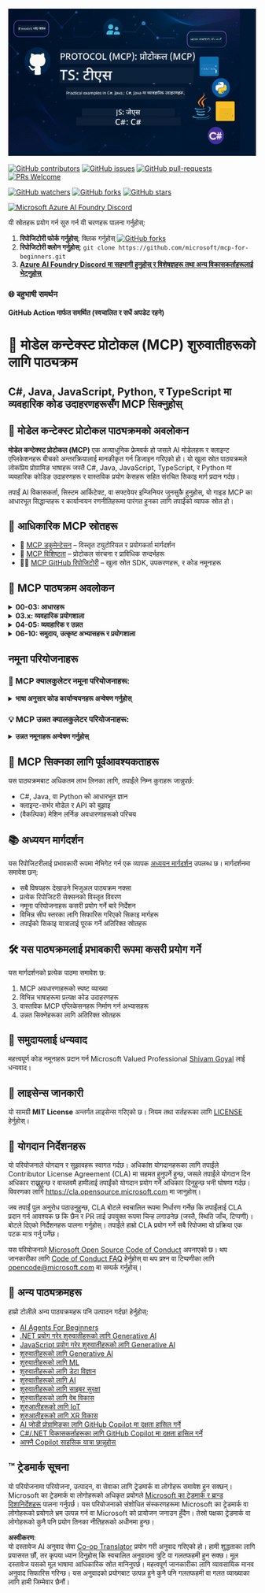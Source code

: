 <!--
CO_OP_TRANSLATOR_METADATA:
{
  "original_hash": "a94f85d76c34db9e2230c3d70787d320",
  "translation_date": "2025-06-27T14:55:52+00:00",
  "source_file": "README.md",
  "language_code": "ne"
}
-->
![MCP-for-beginners](../../translated_images/mcp-beginners.2ce2b317996369ff66c5b72e25eff9d4288ab2741fc70c0b4e523d1ae1e249fd.ne.png) 

[![GitHub contributors](https://img.shields.io/github/contributors/microsoft/mcp-for-beginners.svg)](https://GitHub.com/microsoft/mcp-for-beginners/graphs/contributors)
[![GitHub issues](https://img.shields.io/github/issues/microsoft/mcp-for-beginners.svg)](https://GitHub.com/microsoft/mcp-for-beginners/issues)
[![GitHub pull-requests](https://img.shields.io/github/issues-pr/microsoft/mcp-for-beginners.svg)](https://GitHub.com/microsoft/mcp-for-beginners/pulls)
[![PRs Welcome](https://img.shields.io/badge/PRs-welcome-brightgreen.svg?style=flat-square)](http://makeapullrequest.com)

[![GitHub watchers](https://img.shields.io/github/watchers/microsoft/mcp-for-beginners.svg?style=social&label=Watch)](https://GitHub.com/microsoft/mcp-for-beginners/watchers)
[![GitHub forks](https://img.shields.io/github/forks/microsoft/mcp-for-beginners.svg?style=social&label=Fork)](https://GitHub.com/microsoft/mcp-for-beginners/fork)
[![GitHub stars](https://img.shields.io/github/stars/microsoft/mcp-for-beginners?style=social&label=Star)](https://GitHub.com/microsoft/mcp-for-beginners/stargazers)


[![Microsoft Azure AI Foundry Discord](https://dcbadge.vercel.app/api/server/ByRwuEEgH4)](https://discord.com/invite/ByRwuEEgH4)


यी स्रोतहरू प्रयोग गर्न सुरु गर्न यी चरणहरू पालना गर्नुहोस्:
1. **रिपोजिटोरी फोर्क गर्नुहोस्**: क्लिक गर्नुहोस् [![GitHub forks](https://img.shields.io/github/forks/microsoft/mcp-for-beginners.svg?style=social&label=Fork)](https://GitHub.com/microsoft/mcp-for-beginners/fork)
2. **रिपोजिटोरी क्लोन गर्नुहोस्**:   `git clone https://github.com/microsoft/mcp-for-beginners.git`
3. [**Azure AI Foundry Discord मा सहभागी हुनुहोस् र विशेषज्ञहरू तथा अन्य विकासकर्ताहरूलाई भेट्नुहोस्**](https://discord.com/invite/ByRwuEEgH4)


### 🌐 बहुभाषी समर्थन

#### GitHub Action मार्फत समर्थित (स्वचालित र सधैं अपडेट रहने)

# 🚀 मोडेल कन्टेक्स्ट प्रोटोकल (MCP) शुरुवातीहरूको लागि पाठ्यक्रम

## **C#, Java, JavaScript, Python, र TypeScript मा व्यवहारिक कोड उदाहरणहरूसँग MCP सिक्नुहोस्**

## 🧠 मोडेल कन्टेक्स्ट प्रोटोकल पाठ्यक्रमको अवलोकन

**मोडेल कन्टेक्स्ट प्रोटोकल (MCP)** एक अत्याधुनिक फ्रेमवर्क हो जसले AI मोडेलहरू र क्लाइन्ट एप्लिकेशनहरू बीचको अन्तरक्रियालाई मानकीकृत गर्न डिजाइन गरिएको हो। यो खुला स्रोत पाठ्यक्रमले लोकप्रिय प्रोग्रामिङ भाषाहरू जस्तै C#, Java, JavaScript, TypeScript, र Python मा व्यवहारिक कोडिङ उदाहरणहरू र वास्तविक प्रयोग केसहरू सहित संरचित सिकाइ मार्ग प्रदान गर्दछ।

तपाईं AI विकासकर्ता, सिस्टम आर्किटेक्ट, वा सफ्टवेयर इन्जिनियर जुनसुकै हुनुहोस्, यो गाइड MCP का आधारभूत सिद्धान्तहरू र कार्यान्वयन रणनीतिहरूमा पारंगत हुनका लागि तपाईंको व्यापक स्रोत हो।

## 🔗 आधिकारिक MCP स्रोतहरू

- 📘 [MCP डकुमेन्टेसन](https://modelcontextprotocol.io/) – विस्तृत ट्युटोरियल र प्रयोगकर्ता मार्गदर्शन  
- 📜 [MCP विशिष्टता](https://spec.modelcontextprotocol.io/) – प्रोटोकल संरचना र प्राविधिक सन्दर्भहरू  
- 🧑‍💻 [MCP GitHub रिपोजिटोरी](https://github.com/modelcontextprotocol) – खुला स्रोत SDK, उपकरणहरू, र कोड नमूनाहरू  

## 🧭 MCP पाठ्यक्रम अवलोकन

<details>
  <summary><strong>00-03: आधारहरू</strong></summary>

- **00. MCP परिचय**  
  मोडेल कन्टेक्स्ट प्रोटोकल र AI पाइपलाइनमा यसको महत्त्वको अवलोकन। [थप पढ्नुहोस्](./00-Introduction/README.md)
- **01. मुख्य अवधारणाहरूको व्याख्या**  
  MCP का मुख्य अवधारणाहरूको गहिरो अन्वेषण। [थप पढ्नुहोस्](./01-CoreConcepts/README.md)
- **02. MCP मा सुरक्षा**  
  सुरक्षा खतराहरू र उत्कृष्ट अभ्यासहरू। [थप पढ्नुहोस्](./02-Security/README.md)
- **03. MCP सँग सुरु गर्नुहोस्**  
  वातावरण सेटअप, आधारभूत सर्भर/क्लाइन्टहरू, एकीकरण। [थप पढ्नुहोस्](./03-GettingStarted/README.md)
</details>

<details>
  <summary><strong>03.x: व्यवहारिक प्रयोगशाला</strong></summary>

- **3.1. पहिलो सर्भर** – [गाइड](./03-GettingStarted/01-first-server/README.md)
- **3.2. पहिलो क्लाइन्ट** – [गाइड](./03-GettingStarted/02-client/README.md)
- **3.3. LLM सहित क्लाइन्ट** – [गाइड](./03-GettingStarted/03-llm-client/README.md)
- **3.4. Visual Studio Code प्रयोग गरेर सर्भर उपभोग गर्ने** – [गाइड](./03-GettingStarted/04-vscode/README.md)
- **3.5. SSE प्रयोग गरी सर्भर सिर्जना गर्ने** – [गाइड](./03-GettingStarted/05-sse-server/README.md)
- **3.6. HTTP स्ट्रिमिङ** – [गाइड](./03-GettingStarted/06-http-streaming/README.md)
- **3.7. AI टूलकिट प्रयोग गर्ने** – [गाइड](./03-GettingStarted/07-aitk/README.md)
- **3.8. तपाईंको सर्भर परीक्षण गर्ने** – [गाइड](./03-GettingStarted/08-testing/README.md)
- **3.9. तपाईंको सर्भर तैनाथ गर्ने** – [गाइड](./03-GettingStarted/09-deployment/README.md)
</details>

<details>
  <summary><strong>04-05: व्यवहारिक र उन्नत</strong></summary>

- **04. व्यवहारिक कार्यान्वयन**  
  SDK हरू, डिबगिङ, परीक्षण, पुन: प्रयोग गर्न मिल्ने प्रॉम्प्ट टेम्प्लेटहरू। [थप पढ्नुहोस्](./04-PracticalImplementation/README.md)
- **05. MCP का उन्नत विषयहरू**  
  बहु-मोडल AI, स्केलिङ, उद्यम प्रयोग। [थप पढ्नुहोस्](./05-AdvancedTopics/README.md)
- **5.1. Azure सँग MCP एकीकरण** – [गाइड](./05-AdvancedTopics/mcp-integration/README.md)
- **5.2. बहु-मोडालिटी** – [गाइड](./05-AdvancedTopics/mcp-multi-modality/README.md)
- **5.3. MCP OAuth2 डेमो** – [गाइड](./05-AdvancedTopics/mcp-oauth2-demo/README.md)
- **5.4. रुट कन्टेक्स्टहरू** – [गाइड](./05-AdvancedTopics/mcp-root-contexts/README.md)
- **5.5. राउटिङ** – [गाइड](./05-AdvancedTopics/mcp-routing/README.md)
- **5.6. स्याम्पलिङ** – [गाइड](./05-AdvancedTopics/mcp-sampling/README.md)
- **5.7. स्केलिङ** – [गाइड](./05-AdvancedTopics/mcp-scaling/README.md)
- **5.8. सुरक्षा** – [गाइड](./05-AdvancedTopics/mcp-security/README.md)
- **5.9. वेब सर्च MCP** – [गाइड](./05-AdvancedTopics/web-search-mcp/README.md)
- **5.10. रियलटाइम स्ट्रिमिङ** – [गाइड](./05-AdvancedTopics/mcp-realtimestreaming/README.md)
- **5.11. रियलटाइम वेब सर्च** – [गाइड](./05-AdvancedTopics/mcp-realtimesearch/README.md)
- **5.12. मोडेल कन्टेक्स्ट प्रोटोकल सर्भरहरूको लागि Entra ID प्रमाणीकरण** – [गाइड](./05-AdvancedTopics/mcp-security-entra/README.md)
</details>

<details>
  <summary><strong>06-10: समुदाय, उत्कृष्ट अभ्यासहरू र प्रयोगशाला</strong></summary>
- **06. समुदाय योगदानहरू** – [मार्गदर्शन](./06-CommunityContributions/README.md)
- **07. प्रारम्भिक अंगीकारबाट सिकाइहरू** – [मार्गदर्शन](./07-LessonsFromEarlyAdoption/README.md)
- **08. MCP का लागि उत्कृष्ट अभ्यासहरू** – [मार्गदर्शन](./08-BestPractices/README.md)
- **09. MCP केस स्टडीहरू** – [मार्गदर्शन](./09-CaseStudy/README.md)
- **10. AI कार्यप्रवाहहरूलाई सजिलो बनाउँदै: AI Toolkit सँग MCP सर्भर निर्माण** – [ह्यान्ड्स अन ल्याब](./10-StreamliningAIWorkflowsBuildingAnMCPServerWithAIToolkit/README.md)
</details>

## नमूना परियोजनाहरू

### 🧮 MCP क्यालकुलेटर नमूना परियोजनाहरू:
<details>
  <summary><strong>भाषा अनुसार कोड कार्यान्वयनहरू अन्वेषण गर्नुहोस्</strong></summary>

  - [C# MCP सर्भर उदाहरण](./03-GettingStarted/samples/csharp/README.md)
  - [Java MCP क्यालकुलेटर](./03-GettingStarted/samples/java/calculator/README.md)
  - [JavaScript MCP डेमो](./03-GettingStarted/samples/javascript/README.md)
  - [Python MCP सर्भर](../../03-GettingStarted/samples/python/mcp_calculator_server.py)
  - [TypeScript MCP उदाहरण](./03-GettingStarted/samples/typescript/README.md)

</details>

### 💡 MCP उन्नत क्यालकुलेटर परियोजनाहरू:
<details>
  <summary><strong>उन्नत नमूनाहरू अन्वेषण गर्नुहोस्</strong></summary>

  - [उन्नत C# नमूना](./04-PracticalImplementation/samples/csharp/README.md)
  - [Java कन्टेनर एप्लिकेशन उदाहरण](./04-PracticalImplementation/samples/java/containerapp/README.md)
  - [JavaScript उन्नत नमूना](./04-PracticalImplementation/samples/javascript/README.md)
  - [Python जटिल कार्यान्वयन](../../04-PracticalImplementation/samples/python/mcp_sample.py)
  - [TypeScript कन्टेनर नमूना](./04-PracticalImplementation/samples/typescript/README.md)

</details>

## 🎯 MCP सिक्नका लागि पूर्वआवश्यकताहरू

यस पाठ्यक्रमबाट अधिकतम लाभ लिनका लागि, तपाईंले निम्न कुराहरू जान्नुपर्छ:

- C#, Java, वा Python को आधारभूत ज्ञान
- क्लाइन्ट-सर्भर मोडेल र API को बुझाइ
- (वैकल्पिक) मेशिन लर्निङ अवधारणाहरूको परिचय

## 📚 अध्ययन मार्गदर्शन

यस रिपोजिटरीलाई प्रभावकारी रूपमा नेभिगेट गर्न एक व्यापक [अध्ययन मार्गदर्शन](./study_guide.md) उपलब्ध छ। मार्गदर्शनमा समावेश छन्:

- सबै विषयहरू देखाउने भिजुअल पाठ्यक्रम नक्सा
- प्रत्येक रिपोजिटरी सेक्सनको विस्तृत विवरण
- नमूना परियोजनाहरू कसरी प्रयोग गर्ने बारे निर्देशन
- विभिन्न सीप स्तरका लागि सिफारिस गरिएको सिकाइ मार्गहरू
- तपाईंको सिकाइ यात्रालाई पूरक गर्ने अतिरिक्त स्रोतहरू

## 🛠️ यस पाठ्यक्रमलाई प्रभावकारी रूपमा कसरी प्रयोग गर्ने

यस मार्गदर्शनको प्रत्येक पाठमा समावेश छ:

1. MCP अवधारणाहरूको स्पष्ट व्याख्या  
2. विभिन्न भाषाहरूमा प्रत्यक्ष कोड उदाहरणहरू  
3. वास्तविक MCP एप्लिकेसनहरू निर्माण गर्न अभ्यासहरू  
4. उन्नत सिक्नेहरूका लागि अतिरिक्त स्रोतहरू


## 🌟 समुदायलाई धन्यवाद

महत्त्वपूर्ण कोड नमूनाहरू प्रदान गर्न Microsoft Valued Professional [Shivam Goyal](https://www.linkedin.com/in/shivam2003/) लाई धन्यवाद।

## 📜 लाइसेन्स जानकारी

यो सामग्री **MIT License** अन्तर्गत लाइसेन्स गरिएको छ। नियम तथा सर्तहरूका लागि [LICENSE](../../LICENSE) हेर्नुहोस्।

## 🤝 योगदान निर्देशनहरू

यो परियोजनाले योगदान र सुझावहरू स्वागत गर्दछ। अधिकांश योगदानहरूका लागि तपाईंले
Contributor License Agreement (CLA) मा सहमत हुनुपर्ने हुन्छ, जसले तपाईंले योगदान दिन
अधिकार राख्नुहुन्छ र वास्तवमै हामीलाई तपाईंको योगदान प्रयोग गर्ने अधिकार दिनुहुन्छ भनी घोषणा गर्दछ। विवरणका लागि <https://cla.opensource.microsoft.com> मा जानुहोस्।

जब तपाईं पुल अनुरोध पठाउनुहुन्छ, CLA बोटले स्वचालित रूपमा निर्धारण गर्नेछ कि तपाईंलाई CLA प्रदान गर्न आवश्यक छ कि छैन र PR लाई उपयुक्त रूपमा चिन्ह लगाउनेछ (जस्तै, स्थिति जाँच, टिप्पणी)। बोटले दिएको निर्देशनहरू पालना गर्नुहोस्। तपाईंले हाम्रो CLA प्रयोग गर्ने सबै रिपोजमा यो प्रक्रिया एक पटक मात्र गर्नु पर्नेछ।

यस परियोजनाले [Microsoft Open Source Code of Conduct](https://opensource.microsoft.com/codeofconduct/) अपनाएको छ। थप जानकारीका लागि [Code of Conduct FAQ](https://opensource.microsoft.com/codeofconduct/faq/) हेर्नुहोस् वा थप प्रश्न वा टिप्पणीका लागि [opencode@microsoft.com](mailto:opencode@microsoft.com) मा सम्पर्क गर्नुहोस्।

## 🎒 अन्य पाठ्यक्रमहरू
हाम्रो टोलीले अन्य पाठ्यक्रमहरू पनि उत्पादन गर्दछ! हेर्नुहोस्:

- [AI Agents For Beginners](https://github.com/microsoft/ai-agents-for-beginners?WT.mc_id=academic-105485-koreyst)
- [.NET प्रयोग गरेर शुरुवातीहरूको लागि Generative AI](https://github.com/microsoft/Generative-AI-for-beginners-dotnet?WT.mc_id=academic-105485-koreyst)
- [JavaScript प्रयोग गरेर शुरुवातीहरूको लागि Generative AI](https://github.com/microsoft/generative-ai-with-javascript?WT.mc_id=academic-105485-koreyst)
- [शुरुवातीहरूको लागि Generative AI](https://github.com/microsoft/generative-ai-for-beginners?WT.mc_id=academic-105485-koreyst)
- [शुरुवातीहरूको लागि ML](https://aka.ms/ml-beginners?WT.mc_id=academic-105485-koreyst)
- [शुरुवातीहरूको लागि डेटा विज्ञान](https://aka.ms/datascience-beginners?WT.mc_id=academic-105485-koreyst)
- [शुरुवातीहरूको लागि AI](https://aka.ms/ai-beginners?WT.mc_id=academic-105485-koreyst)
- [शुरुवातीहरूको लागि साइबर सुरक्षा](https://github.com/microsoft/Security-101??WT.mc_id=academic-96948-sayoung)
- [शुरुवातीहरूको लागि वेब विकास](https://aka.ms/webdev-beginners?WT.mc_id=academic-105485-koreyst)
- [शुरुआतीहरूको लागि IoT](https://aka.ms/iot-beginners?WT.mc_id=academic-105485-koreyst)
- [शुरुआतीहरूको लागि XR विकास](https://github.com/microsoft/xr-development-for-beginners?WT.mc_id=academic-105485-koreyst)
- [AI जोडी प्रोग्रामिङका लागि GitHub Copilot मा दक्षता हासिल गर्ने](https://aka.ms/GitHubCopilotAI?WT.mc_id=academic-105485-koreyst)
- [C#/.NET विकासकर्ताहरूका लागि GitHub Copilot मा दक्षता हासिल गर्ने](https://github.com/microsoft/mastering-github-copilot-for-dotnet-csharp-developers?WT.mc_id=academic-105485-koreyst)
- [आफ्नै Copilot साहसिक यात्रा छान्नुहोस्](https://github.com/microsoft/CopilotAdventures?WT.mc_id=academic-105485-koreyst)


## ™️ ट्रेडमार्क सूचना

यो परियोजनामा परियोजना, उत्पादन, वा सेवाका लागि ट्रेडमार्क वा लोगोहरू समावेश हुन सक्छन्। Microsoft का ट्रेडमार्क वा लोगोहरूको अधिकृत प्रयोगले [Microsoft का ट्रेडमार्क र ब्रान्ड दिशानिर्देशहरू](https://www.microsoft.com/legal/intellectualproperty/trademarks/usage/general) पालना गर्नुपर्छ। यस परियोजनाको संशोधित संस्करणहरूमा Microsoft का ट्रेडमार्क वा लोगोहरूको प्रयोगले भ्रम उत्पन्न गर्न वा Microsoft को प्रायोजन जनाउन हुँदैन। तेस्रो पक्षका ट्रेडमार्क वा लोगोहरूको कुनै पनि प्रयोग तिनका नीतिहरूको अधीनमा हुन्छ।

**अस्वीकरण**:  
यो दस्तावेज AI अनुवाद सेवा [Co-op Translator](https://github.com/Azure/co-op-translator) प्रयोग गरी अनुवाद गरिएको हो। हामी शुद्धताका लागि प्रयासरत छौं, तर कृपया ध्यान दिनुहोस् कि स्वचालित अनुवादमा त्रुटि वा गलतफहमी हुन सक्छ। मूल दस्तावेज यसको मूल भाषामा आधिकारिक स्रोत मानिनुपर्छ। महत्वपूर्ण जानकारीका लागि व्यावसायिक मानव अनुवाद सिफारिस गरिन्छ। यस अनुवादको प्रयोगबाट उत्पन्न हुने कुनै पनि गलतफहमी वा गलत व्याख्याका लागि हामी जिम्मेवार छैनौं।